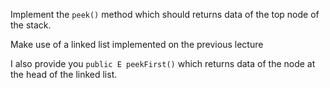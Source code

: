 
Implement the `peek()` method which should returns data of the top node of the stack.

<div class="hint">
Make use of a linked list implemented on the previous lecture

I also provide you `public E peekFirst()`
which returns data of the node at the head of the linked list.
</div>
